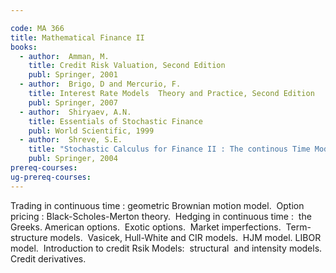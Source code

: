 ```yaml
---

code: MA 366
title: Mathematical Finance II
books:
  - author:  Amman, M.
    title: Credit Risk Valuation, Second Edition
    publ: Springer, 2001
  - author:  Brigo, D and Mercurio, F.
    title: Interest Rate Models  Theory and Practice, Second Edition
    publ: Springer, 2007 
  - author:  Shiryaev, A.N.
    title: Essentials of Stochastic Finance
    publ: World Scientific, 1999
  - author:  Shreve, S.E.
    title: "Stochastic Calculus for Finance II : The continous Time Models"
    publ: Springer, 2004
prereq-courses: 
ug-prereq-courses: 
---
```




Trading in continuous time : geometric Brownian motion model.  Option pricing :
Black-Scholes-Merton theory.  Hedging in continuous time :  the Greeks.
American options.  Exotic options.  Market imperfections.  Term-structure
models.  Vasicek, Hull-White and CIR models.  HJM model. LIBOR model. 
Introduction to credit Rsik Models:  structural  and intensity models.  Credit
derivatives.


   
